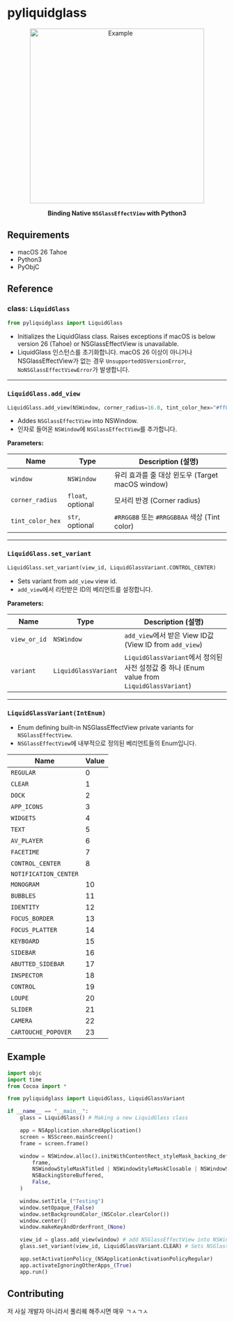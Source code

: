 # pyliquidglass
<div align="center">
<img width="400" alt="Example" src="https://github.com/user-attachments/assets/37326998-b22a-4649-9123-9681cd983bf6" />
  
**Binding Native `NSGlassEffectView` with Python3**
</div>

## Requirements
- macOS 26 Tahoe
- Python3
- PyObjC

## Reference

### class: `LiquidGlass`
```python
from pyliquidglass import LiquidGlass
```
- Initializes the LiquidGlass class. Raises exceptions if macOS is below version 26 (Tahoe) or NSGlassEffectView is unavailable.
- LiquidGlass 인스턴스를 초기화합니다. macOS 26 이상이 아니거나 NSGlassEffectView가 없는 경우 `UnsupportedOSVersionError`, `NoNSGlassEffectViewError`가 발생합니다.

---

### `LiquidGlass.add_view`
```python
LiquidGlass.add_view(NSWindow, corner_radius=16.0, tint_color_hex="#ff0000")
```
- Addes `NSGlassEffectView` into NSWindow.
- 인자로 들어온 `NSWindow`에 `NSGlassEffectView`를 추가합니다.

**Parameters:**

| Name            | Type              | Description (설명)                            |
|-----------------|-------------------|-----------------------------------------------|
| `window`        | `NSWindow`        | 유리 효과를 줄 대상 윈도우 (Target macOS window) |
| `corner_radius` | `float`, optional | 모서리 반경 (Corner radius)   |
| `tint_color_hex`| `str`, optional   | `#RRGGBB` 또는 `#RRGGBBAA` 색상 (Tint color)   |

---

### `LiquidGlass.set_variant`
```python
LiquidGlass.set_variant(view_id, LiquidGlassVariant.CONTROL_CENTER)
```
- Sets variant from `add_view` view id.
- `add_view`에서 리턴받은 ID의 베리언트를 설정합니다.

**Parameters:**

| Name            | Type              | Description (설명)                            |
|-----------------|-------------------|-----------------------------------------------|
| `view_or_id`        | `NSWindow`        | `add_view`에서 받은 View ID값 (View ID from `add_view`) |
| `variant` | `LiquidGlassVariant` | `LiquidGlassVariant`에서 정의된 사전 설정값 중 하나 (Enum value from `LiquidGlassVariant`)   |

---

### `LiquidGlassVariant(IntEnum)`
- Enum defining built-in NSGlassEffectView private variants for `NSGlassEffectView`.
- `NSGlassEffectView`에 내부적으로 정의된 베리언트들의 Enum입니다.

| Name | Value |
|------|-------|
| `REGULAR` | 0 |
| `CLEAR` | 1 |
| `DOCK` | 2 |
| `APP_ICONS` | 3 |
| `WIDGETS` | 4 |
| `TEXT` | 5 |
| `AV_PLAYER` | 6 |
| `FACETIME` | 7 |
| `CONTROL_CENTER` | 8 |
| `NOTIFICATION_CENTER` |
| `MONOGRAM` | 10 |
| `BUBBLES` | 11 |
| `IDENTITY` | 12 |
| `FOCUS_BORDER` | 13 |
| `FOCUS_PLATTER` | 14 |
| `KEYBOARD` | 15 |
| `SIDEBAR` | 16 |
| `ABUTTED_SIDEBAR` | 17 |
| `INSPECTOR` | 18 |
| `CONTROL` | 19 |
| `LOUPE` | 20 |
| `SLIDER` | 21 |
| `CAMERA` | 22 |
| `CARTOUCHE_POPOVER` | 23 |

## Example
```python
import objc
import time
from Cocoa import *

from pyliquidglass import LiquidGlass, LiquidGlassVariant

if __name__ == "__main__":
    glass = LiquidGlass() # Making a new LiquidGlass class

    app = NSApplication.sharedApplication()
    screen = NSScreen.mainScreen()
    frame = screen.frame()

    window = NSWindow.alloc().initWithContentRect_styleMask_backing_defer_(
        frame,
        NSWindowStyleMaskTitled | NSWindowStyleMaskClosable | NSWindowStyleMaskResizable,
        NSBackingStoreBuffered,
        False,
    )

    window.setTitle_("Testing")
    window.setOpaque_(False)
    window.setBackgroundColor_(NSColor.clearColor())
    window.center()
    window.makeKeyAndOrderFront_(None)

    view_id = glass.add_view(window) # add NSGlassEffectView into NSWindow
    glass.set_variant(view_id, LiquidGlassVariant.CLEAR) # Sets NSGlassEffectView variants

    app.setActivationPolicy_(NSApplicationActivationPolicyRegular)
    app.activateIgnoringOtherApps_(True)
    app.run()
```

## Contributing
저 사실 개발자 아니라서 풀리퀘 해주시면 매우 ㄱㅅㄱㅅ
